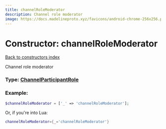 ```yaml
---
title: channelRoleModerator
description: Channel role moderator
image: https://docs.madelineproto.xyz/favicons/android-chrome-256x256.png
---
```

# Constructor: channelRoleModerator  
[Back to constructors index](index.md)



Channel role moderator




### Type: [ChannelParticipantRole](../types/ChannelParticipantRole.md)


### Example:

```php
$channelRoleModerator = ['_' => 'channelRoleModerator'];
```  


Or, if you're into Lua:

```lua
channelRoleModerator={_='channelRoleModerator'}

```


